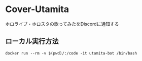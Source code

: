 # Cover-Utamita
ホロライブ・ホロスタの歌ってみたをDiscordに通知する

## ローカル実行方法

`docker run --rm -v $(pwd)/:/code -it utamita-bot /bin/bash`
